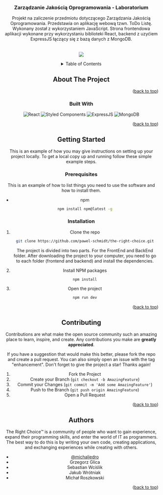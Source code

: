 <a name="readme-top"></a>


<br />
<div align="center">


<h3 align="center">Zarządzanie Jakością Oprogramowania - Laboratorium</h3>

  <p align="center">
    Projekt na zaliczenie przedmiotu dotyczącego Zarządzania Jakością Oprogramowania. Przedstawia on aplikację webową tzwn. ToDo Listę. Wykonany został z wykorzystaniem JavaScript. Strona frontendowa aplikacji wykonane przy wykorzystaniu biblioteki React, backend z uzyćiem ExpressJS łączący się z bazą danych z MongoDB.
    <br />
    <br />
    <br />
    <img src="https://user-images.githubusercontent.com/50203318/232338036-10da4883-940f-4af4-98b0-c08f9daff637.jpg">



  </p>

<!-- TABLE OF CONTENTS -->
<details>
  <summary>Table of Contents</summary>
  <ol>
    <li>
      <a href="#about-the-project">About The Project</a>
      <ul>
        <li><a href="#built-with">Built With</a></li>
      </ul>
    </li>
    <li>
      <a href="#getting-started">Getting Started</a>
      <ul>
        <li><a href="#prerequisites">Prerequisites</a></li>
        <li><a href="#installation">Installation</a></li>
      </ul>
    </li>
    <li><a href="#contributing">Contributing</a></li>
    <li><a href="#contact">Authors</a></li>
  </ol>
</details>

<!-- ABOUT THE PROJECT -->

## About The Project

<p align="right">(<a href="#readme-top">back to top</a>)</p>

### Built With

![React](https://img.shields.io/badge/React-61DAFB.svg?style=for-the-badge&logo=React&logoColor=black)
![Styled Components](https://img.shields.io/badge/Styled%20Components-DB7093.svg?style=for-the-badge&logo=styled-components&logoColor=white)
![ExpressJS](https://img.shields.io/badge/ExpressJS-000000.svg?style=for-the-badge&logo=express&logoColor=white)
![MongoDB](https://img.shields.io/badge/MongoDB-47A248.svg?style=for-the-badge&logo=mongodb&logoColor=white)


<p align="right">(<a href="#readme-top">back to top</a>)</p>

<!-- GETTING STARTED -->

## Getting Started

This is an example of how you may give instructions on setting up your project locally.
To get a local copy up and running follow these simple example steps.

### Prerequisites

This is an example of how to list things you need to use the software and how to install them.

- npm
  ```sh
  npm install npm@latest -g
  ```

### Installation

1. Clone the repo
   ```sh
   git clone https://github.com/pawel-schmidt/the-right-choice.git
   ```
   The project is divided into two parts. For the FrontEnd and BackEnd folder. After downloading the project to your computer, you need to go to each folder (frontend and backend) and install the dependencies.
   
2. Install NPM packages
   ```sh
   npm install
   ```
   
3. Open the project
   ```sh
   npm run dev
   ```

<p align="right">(<a href="#readme-top">back to top</a>)</p>

<!-- CONTRIBUTING -->

## Contributing

Contributions are what make the open source community such an amazing place to learn, inspire, and create. Any contributions you make are **greatly appreciated**.

If you have a suggestion that would make this better, please fork the repo and create a pull request. You can also simply open an issue with the tag "enhancement".
Don't forget to give the project a star! Thanks again!

1. Fork the Project
2. Create your Branch (`git checkout -b AmazingFeature`)
3. Commit your Changes (`git commit -m 'Add some AmazingFeature'`)
4. Push to the Branch (`git push origin AmazingFeature`)
5. Open a Pull Request

<p align="right">(<a href="#readme-top">back to top</a>)</p>

<!-- LICENSE -->

<!-- ## License

Distributed under the MIT License. See `LICENSE.txt` for more information.

<p align="right">(<a href="#readme-top">back to top</a>)</p> -->

<!-- CONTACT -->

## Authors

The Right Choice™ is a community of people who want to gain experience, expand their programming skills, and enter the world of IT as programmers. The best way to do this is by writing your own code, creating applications, and exchanging experiences while creating with others.

- [@michaljedro](https://github.com/michaljedro)
- Grzegorz Glica
- Sebastian Wciślik
- Jakub Wrótniak
- Michał Roszkowski 


<p align="right">(<a href="#readme-top">back to top</a>)</p>
